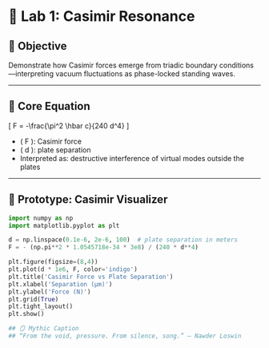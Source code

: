 # 🧪 Lab 1: Casimir Resonance

## 🎯 Objective  
Demonstrate how Casimir forces emerge from triadic boundary conditions—interpreting vacuum fluctuations as phase-locked standing waves.

---

## 📐 Core Equation



\[
F = -\frac{\pi^2 \hbar c}{240 d^4}
\]



- \( F \): Casimir force  
- \( d \): plate separation  
- Interpreted as: destructive interference of virtual modes outside the plates

---

## 🧰 Prototype: Casimir Visualizer

```python
import numpy as np
import matplotlib.pyplot as plt

d = np.linspace(0.1e-6, 2e-6, 100)  # plate separation in meters
F = - (np.pi**2 * 1.0545718e-34 * 3e8) / (240 * d**4)

plt.figure(figsize=(8,4))
plt.plot(d * 1e6, F, color='indigo')
plt.title('Casimir Force vs Plate Separation')
plt.xlabel('Separation (μm)')
plt.ylabel('Force (N)')
plt.grid(True)
plt.tight_layout()
plt.show()

## 🪞 Mythic Caption
## “From the void, pressure. From silence, song.” — Nawder Loswin

